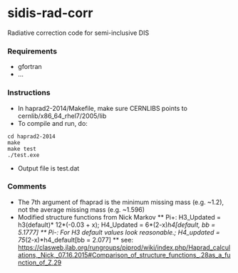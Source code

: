 # sidis-rad-corr
Radiative correction code for semi-inclusive DIS

### Requirements
* gfortran
* ...

### Instructions
* In haprad2-2014/Makefile, make sure CERNLIBS points to cernlib/x86_64_rhel7/2005/lib
* To compile and run, do:
```
cd haprad2-2014
make
make test
./test.exe
```
* Output file is test.dat

### Comments
* The 7th argument of fhaprad is the minimum missing mass (e.g. ~1.2), not the average missing mass (e.g. ~1.596)
* Modified structure functions from Nick Markov
** Pi+: H3_Updated = h3(default)* 12*(-0.03 + x); H4_Updated = 6*(2-x)*h4[default, bb = 5.1777]
** Pi-: For H3 default values look reasonable.; H4_updated = 75*(2-x)*h4_default[bb = 2.077]
** see: https://clasweb.jlab.org/rungroups/piprod/wiki/index.php/Haprad_calculations,_Nick,_07.16.2015#Comparison_of_structure_functions_.28as_a_function_of_Z.29
